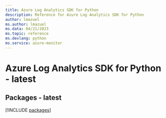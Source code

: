 ```yaml
---
title: Azure Log Analytics SDK for Python
description: Reference for Azure Log Analytics SDK for Python
author: lmazuel
ms.author: lmazuel
ms.data: 04/21/2023
ms.topic: reference
ms.devlang: python
ms.service: azure-monitor
---
```

# Azure Log Analytics SDK for Python - latest
## Packages - latest
[!INCLUDE [packages](log-analytics-index.md)]